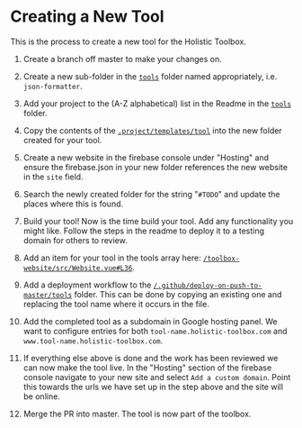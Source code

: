 # Creating a New Tool

This is the process to create a new tool for the Holistic Toolbox.

1. Create a branch off master to make your changes on.

1. Create a new sub-folder in the [`tools`](/tools) folder named appropriately, i.e. `json-formatter`.

1. Add your project to the (A-Z alphabetical) list in the Readme in the [`tools`](/tools) folder.

1. Copy the contents of the [`.project/templates/tool`](/.project/templates/tool-ui) into the new folder created for your tool.

1. Create a new website in the firebase console under "Hosting" and ensure the firebase.json in your new folder references the new website in the `site` field.

1. Search the newly created folder for the string "`#TODO`" and update the places where this is found.

1. Build your tool! Now is the time build your tool. Add any functionality you might like. Follow the steps in the readme to deploy it to a testing domain for others to review.

1. Add an item for your tool in the tools array here: [`/toolbox-website/src/Website.vue#L36`](/toolbox-website/src/Website.vue#L36).

1. Add a deployment workflow to the [`/.github/deploy-on-push-to-master/tools`](/.github/deploy-on-push-to-master/tools) folder. This can be done by copying an existing one and replacing the tool name where it occurs in the file.

1. Add the completed tool as a subdomain in Google hosting panel. We want to configure entries for both `tool-name.holistic-toolbox.com` and `www.tool-name.holistic-toolbox.com`.

1. If everything else above is done and the work has been reviewed we can now make the tool live. In the "Hosting" section of the firebase console navigate to your new site and select `Add a custom domain`. Point this towards the urls we have set up in the step above and the site will be online.

1. Merge the PR into master. The tool is now part of the toolbox.